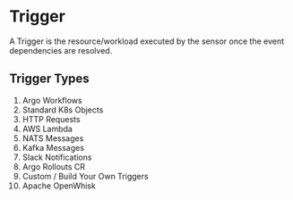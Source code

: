 # Trigger

A Trigger is the resource/workload executed by the sensor once the event dependencies are resolved. 

## Trigger Types

1. Argo Workflows
1. Standard K8s Objects
1. HTTP Requests
1. AWS Lambda
1. NATS Messages
1. Kafka Messages
1. Slack Notifications
1. Argo Rollouts CR
1. Custom / Build Your Own Triggers
1. Apache OpenWhisk
